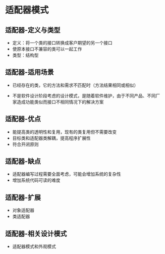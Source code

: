 # 适配器模式

## 适配器-定义与类型

* 定义：将一个类的接口转换成客户期望的另一个接口
* 使原本接口不兼容的类可以一起工作
* 类型：结构型

## 适配器-适用场景

* 已经存在的类，它的方法和需求不匹配时（方法结果相同或相似）

* 不是软件设计阶段考虑的设计模式，是随着软件维护，由于不同产品、不同厂家造成功能类似而接口不相同情况下的解决方案

## 适配器-优点

* 能提高类的透明性和复用，现有的类复用但不需要改变
* 目标类和适配器类解耦，提高程序扩展性
* 符合开闭原则

## 适配器-缺点

* 适配器编写过程需要全面考虑，可能会增加系统的复杂性
* 增加系统代码可读的难度

## 适配器-扩展

* 对象适配器
* 类适配器

## 适配器-相关设计模式

* 适配器模式和外观模式